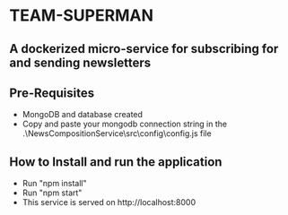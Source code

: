 # TEAM-SUPERMAN

## A dockerized micro-service for subscribing for and sending newsletters

## Pre-Requisites

- MongoDB and database created
- Copy and paste your mongodb connection string in the .\NewsCompositionService\src\config\config.js file

## How to Install and run the application
- Run "npm install"
- Run "npm start"
- This service is served on http://localhost:8000